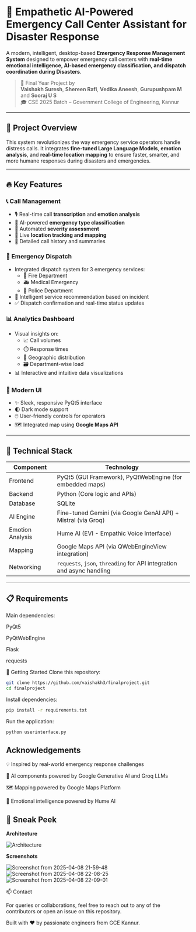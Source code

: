 # 🧠 Empathetic AI-Powered Emergency Call Center Assistant for Disaster Response

A modern, intelligent, desktop-based **Emergency Response Management System** designed to empower emergency call centers with **real-time emotional intelligence, AI-based emergency classification, and dispatch coordination during Disasters**.

> 🏫 Final Year Project by  
> **Vaishakh Suresh**, **Shereen Rafi**, **Vedika Aneesh**, **Gurupushpam M** and **Sooraj U S**  
> 🎓 CSE 2025 Batch – Government College of Engineering, Kannur

---

## 🚀 Project Overview

This system revolutionizes the way emergency service operators handle distress calls. It integrates **fine-tuned Large Language Models**, **emotion analysis**, and **real-time location mapping** to ensure faster, smarter, and more humane responses during disasters and emergencies.

---

## 🔥 Key Features

### 📞 Call Management
- 🎙️ Real-time call **transcription** and **emotion analysis**
- 🤖 AI-powered **emergency type classification**
- 🚨 Automated **severity assessment**
- 📍 Live **location tracking and mapping**
- 📝 Detailed call history and summaries

### 🚨 Emergency Dispatch
- Integrated dispatch system for 3 emergency services:
  - 🚒 Fire Department  
  - 🚑 Medical Emergency  
  - 🚓 Police Department  
- 🧠 Intelligent service recommendation based on incident
- ✅ Dispatch confirmation and real-time status updates

### 📊 Analytics Dashboard
- Visual insights on:
  - 📈 Call volumes
  - ⏱️ Response times
  - 🧭 Geographic distribution
  - 🗃️ Department-wise load
- 📊 Interactive and intuitive data visualizations

### 🎨 Modern UI
- ✨ Sleek, responsive PyQt5 interface
- 🌓 Dark mode support
- 🖱️ User-friendly controls for operators
- 🗺️ Integrated map using **Google Maps API**

---

## 🧠 Technical Stack

| Component         | Technology                                               |
|------------------|-----------------------------------------------------------|
| Frontend          | PyQt5 (GUI Framework), PyQtWebEngine (for embedded maps) |
| Backend           | Python (Core logic and APIs)                             |
| Database          | SQLite                                                   |
| AI Engine         | Fine-tuned Gemini (via Google GenAI API) + Mistral (via Groq) |
| Emotion Analysis  | Hume AI (EVI - Empathic Voice Interface)                 |
| Mapping           | Google Maps API (via QWebEngineView integration)         |
| Networking        | `requests`, `json`, `threading` for API integration and async handling |


---

## 📋 Requirements

Main dependencies:

PyQt5

PyQtWebEngine

Flask

requests

🚀 Getting Started
Clone this repository:

```bash
git clone https://github.com/vaishakh3/finalproject.git
cd finalproject
```

Install dependencies:

```bash
pip install -r requirements.txt
```

Run the application:

```bash
python userinterface.py
```

## Acknowledgements

💡 Inspired by real-world emergency response challenges

🤖 AI components powered by Google Generative AI and Groq LLMs

🗺️ Mapping powered by Google Maps Platform

🧠 Emotional intelligence powered by Hume AI

## 📸 Sneak Peek

**Architecture**

![Architecture](https://github.com/user-attachments/assets/d9240842-4a41-4cbc-9bdd-1f04707b055f)

**Screenshots**

![Screenshot from 2025-04-08 21-59-48](https://github.com/user-attachments/assets/93dfcde8-f667-4c4f-8188-442c74f914b8)
![Screenshot from 2025-04-08 22-08-25](https://github.com/user-attachments/assets/d8814a9e-a709-446f-8980-3668bbd9bd50)
![Screenshot from 2025-04-08 22-09-01](https://github.com/user-attachments/assets/daf8f903-a7f6-4cb5-b6fe-b82392f07fde)


📫 Contact

For queries or collaborations, feel free to reach out to any of the contributors or open an issue on this repository.


Built with ❤️ by passionate engineers from GCE Kannur.

